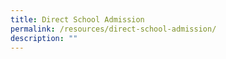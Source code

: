 ```yaml
---
title: Direct School Admission
permalink: /resources/direct-school-admission/
description: ""
---
```

